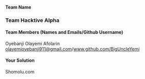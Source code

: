 #### Team Name

### Team Hacktive Alpha

#### Team Members (Names and Emails/Github Username)

Oyebanji Olayemi Afolarin olayemioyebanji911@gmail.com/www.github.com/BigUncleYemi


#### Your Solution
Shomolu.com 